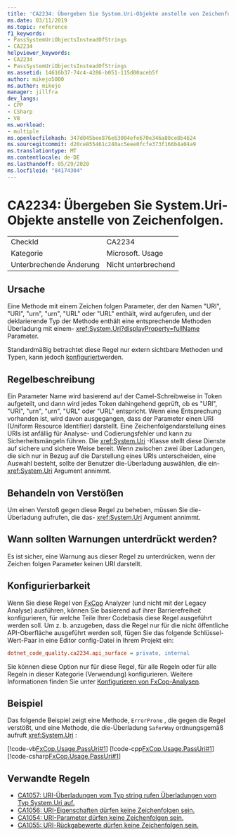 ```yaml
---
title: 'CA2234: Übergeben Sie System.Uri-Objekte anstelle von Zeichenfolgen.'
ms.date: 03/11/2019
ms.topic: reference
f1_keywords:
- PassSystemUriObjectsInsteadOfStrings
- CA2234
helpviewer_keywords:
- CA2234
- PassSystemUriObjectsInsteadOfStrings
ms.assetid: 14616b37-74c4-4286-b051-115d00aceb5f
author: mikejo5000
ms.author: mikejo
manager: jillfra
dev_langs:
- CPP
- CSharp
- VB
ms.workload:
- multiple
ms.openlocfilehash: 347d045bee876e63004efe670e346a80ce8b4624
ms.sourcegitcommit: d20ce855461c240ac5eee0fcfe373f166b4a04a9
ms.translationtype: MT
ms.contentlocale: de-DE
ms.lasthandoff: 05/29/2020
ms.locfileid: "84174304"
---
```

# <a name="ca2234-pass-systemuri-objects-instead-of-strings"></a>CA2234: Übergeben Sie System.Uri-Objekte anstelle von Zeichenfolgen.

|||
|-|-|
|CheckId|CA2234|
|Kategorie|Microsoft. Usage|
|Unterbrechende Änderung|Nicht unterbrechend|

## <a name="cause"></a>Ursache

Eine Methode mit einem Zeichen folgen Parameter, der den Namen "URI", "URI", "urn", "urn", "URL" oder "URL" enthält, wird aufgerufen, und der deklarierende Typ der Methode enthält eine entsprechende Methoden Überladung mit einem- <xref:System.Uri?displayProperty=fullName> Parameter.

Standardmäßig betrachtet diese Regel nur extern sichtbare Methoden und Typen, kann jedoch [konfiguriert](#configurability)werden.

## <a name="rule-description"></a>Regelbeschreibung

Ein Parameter Name wird basierend auf der Camel-Schreibweise in Token aufgeteilt, und dann wird jedes Token dahingehend geprüft, ob es "URI", "URI", "urn", "urn", "URL" oder "URL" entspricht. Wenn eine Entsprechung vorhanden ist, wird davon ausgegangen, dass der Parameter einen URI (Uniform Resource Identifier) darstellt. Eine Zeichenfolgendarstellung eines URIs ist anfällig für Analyse- und Codierungsfehler und kann zu Sicherheitsmängeln führen. Die <xref:System.Uri> -Klasse stellt diese Dienste auf sichere und sichere Weise bereit. Wenn zwischen zwei über Ladungen, die sich nur in Bezug auf die Darstellung eines URIs unterscheiden, eine Auswahl besteht, sollte der Benutzer die-Überladung auswählen, die ein- <xref:System.Uri> Argument annimmt.

## <a name="how-to-fix-violations"></a>Behandeln von Verstößen

Um einen Verstoß gegen diese Regel zu beheben, müssen Sie die-Überladung aufrufen, die das- <xref:System.Uri> Argument annimmt.

## <a name="when-to-suppress-warnings"></a>Wann sollten Warnungen unterdrückt werden?

Es ist sicher, eine Warnung aus dieser Regel zu unterdrücken, wenn der Zeichen folgen Parameter keinen URI darstellt.

## <a name="configurability"></a>Konfigurierbarkeit

Wenn Sie diese Regel von [FxCop](install-fxcop-analyzers.md) Analyzer (und nicht mit der Legacy Analyse) ausführen, können Sie basierend auf ihrer Barrierefreiheit konfigurieren, für welche Teile Ihrer Codebasis diese Regel ausgeführt werden soll. Um z. b. anzugeben, dass die Regel nur für die nicht öffentliche API-Oberfläche ausgeführt werden soll, fügen Sie das folgende Schlüssel-Wert-Paar in eine Editor config-Datei in Ihrem Projekt ein:

```ini
dotnet_code_quality.ca2234.api_surface = private, internal
```

Sie können diese Option nur für diese Regel, für alle Regeln oder für alle Regeln in dieser Kategorie (Verwendung) konfigurieren. Weitere Informationen finden Sie unter [Konfigurieren von FxCop-Analysen](configure-fxcop-analyzers.md).

## <a name="example"></a>Beispiel

Das folgende Beispiel zeigt eine Methode, `ErrorProne` , die gegen die Regel verstößt, und eine Methode, die die-Überladung `SaferWay` ordnungsgemäß aufruft <xref:System.Uri> :

[!code-vb[FxCop.Usage.PassUri#1](../code-quality/codesnippet/VisualBasic/ca2234-pass-system-uri-objects-instead-of-strings_1.vb)]
[!code-cpp[FxCop.Usage.PassUri#1](../code-quality/codesnippet/CPP/ca2234-pass-system-uri-objects-instead-of-strings_1.cpp)]
[!code-csharp[FxCop.Usage.PassUri#1](../code-quality/codesnippet/CSharp/ca2234-pass-system-uri-objects-instead-of-strings_1.cs)]

## <a name="related-rules"></a>Verwandte Regeln

- [CA1057: URI-Überladungen vom Typ string rufen Überladungen vom Typ System.Uri auf.](../code-quality/ca1057.md)
- [CA1056: URI-Eigenschaften dürfen keine Zeichenfolgen sein.](../code-quality/ca1056.md)
- [CA1054: URI-Parameter dürfen keine Zeichenfolgen sein.](../code-quality/ca1054.md)
- [CA1055: URI-Rückgabewerte dürfen keine Zeichenfolgen sein.](../code-quality/ca1055.md)
